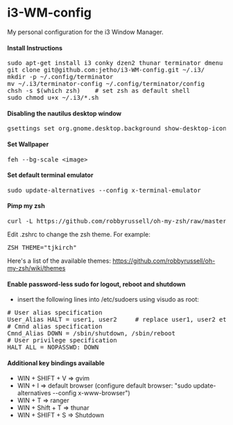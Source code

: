 # i3-WM-config

My personal configuration for the i3 Window Manager. 


#### Install Instructions
<pre>
sudo apt-get install i3 conky dzen2 thunar terminator dmenu ranger feh volumeicon-alsa zsh
git clone git@github.com:jetho/i3-WM-config.git ~/.i3/
mkdir -p ~/.config/terminator
mv ~/.i3/terminator-config ~/.config/terminator/config
chsh -s $(which zsh)    # set zsh as default shell
sudo chmod u+x ~/.i3/*.sh
</pre>


#### Disabling the nautilus desktop window
<pre>gsettings set org.gnome.desktop.background show-desktop-icons false</pre>


#### Set Wallpaper
<pre>feh --bg-scale &lt;image&gt;</pre>


#### Set default terminal emulator
<pre>sudo update-alternatives --config x-terminal-emulator</pre>


#### Pimp my zsh
<pre>
curl -L https://github.com/robbyrussell/oh-my-zsh/raw/master/tools/install.sh | sh
</pre>
Edit .zshrc to change the zsh theme. For example:
<pre>ZSH_THEME="tjkirch"</pre>
Here's a list of the available themes: https://github.com/robbyrussell/oh-my-zsh/wiki/themes


#### Enable password-less sudo for logout, reboot and shutdown
- insert the following lines into /etc/sudoers using visudo as root:
<pre>
# User alias specification
User_Alias HALT = user1, user2     # replace user1, user2 etc. with real user names
# Cmnd alias specification
Cmnd_Alias DOWN = /sbin/shutdown, /sbin/reboot
# User privilege specification
HALT ALL = NOPASSWD: DOWN
</pre>


#### Additional key bindings available
- WIN + SHIFT + V => gvim
- WIN + I => default browser (configure default browser: "sudo update-alternatives --config x-www-browser")
- WIN + T => ranger
- WIN + Shift + T => thunar
- WIN + SHIFT + S => Shutdown
